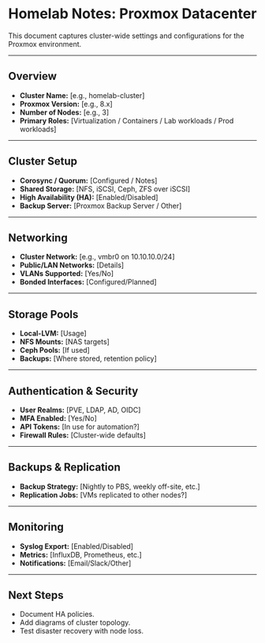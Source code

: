 # Homelab Notes: Proxmox Datacenter

This document captures cluster-wide settings and configurations for the Proxmox environment.

---

## Overview
- **Cluster Name:** [e.g., homelab-cluster]
- **Proxmox Version:** [e.g., 8.x]
- **Number of Nodes:** [e.g., 3]
- **Primary Roles:** [Virtualization / Containers / Lab workloads / Prod workloads]

---

## Cluster Setup
- **Corosync / Quorum:** [Configured / Notes]
- **Shared Storage:** [NFS, iSCSI, Ceph, ZFS over iSCSI]
- **High Availability (HA):** [Enabled/Disabled]
- **Backup Server:** [Proxmox Backup Server / Other]

---

## Networking
- **Cluster Network:** [e.g., vmbr0 on 10.10.10.0/24]
- **Public/LAN Networks:** [Details]
- **VLANs Supported:** [Yes/No]
- **Bonded Interfaces:** [Configured/Planned]

---

## Storage Pools
- **Local-LVM:** [Usage]
- **NFS Mounts:** [NAS targets]
- **Ceph Pools:** [If used]
- **Backups:** [Where stored, retention policy]

---

## Authentication & Security
- **User Realms:** [PVE, LDAP, AD, OIDC]
- **MFA Enabled:** [Yes/No]
- **API Tokens:** [In use for automation?]
- **Firewall Rules:** [Cluster-wide defaults]

---

## Backups & Replication
- **Backup Strategy:** [Nightly to PBS, weekly off-site, etc.]
- **Replication Jobs:** [VMs replicated to other nodes?]

---

## Monitoring
- **Syslog Export:** [Enabled/Disabled]
- **Metrics:** [InfluxDB, Prometheus, etc.]
- **Notifications:** [Email/Slack/Other]

---

## Next Steps
- Document HA policies.
- Add diagrams of cluster topology.
- Test disaster recovery with node loss.
